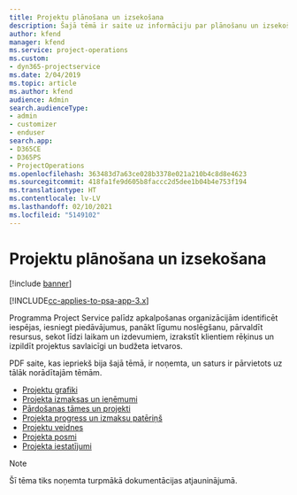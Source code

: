```yaml
---
title: Projektu plānošana un izsekošana
description: Šajā tēmā ir saite uz informāciju par plānošanu un izsekošanu programmatūrā Project Service Automation.
author: kfend
manager: kfend
ms.service: project-operations
ms.custom:
- dyn365-projectservice
ms.date: 2/04/2019
ms.topic: article
ms.author: kfend
audience: Admin
search.audienceType:
- admin
- customizer
- enduser
search.app:
- D365CE
- D365PS
- ProjectOperations
ms.openlocfilehash: 363483d7a63ce028b3378e021a210b4c8d8e4623
ms.sourcegitcommit: 418fa1fe9d605b8faccc2d5dee1b04b4e753f194
ms.translationtype: HT
ms.contentlocale: lv-LV
ms.lasthandoff: 02/10/2021
ms.locfileid: "5149102"
---
```

# <a name="project-planning-and-tracking"></a>Projektu plānošana un izsekošana

[!include [banner](../../includes/psa-now-project-operations.md)]

[!INCLUDE[cc-applies-to-psa-app-3.x](../../includes/cc-applies-to-psa-app-3x.md)]

Programma Project Service palīdz apkalpošanas organizācijām identificēt iespējas, iesniegt piedāvājumus, panākt līgumu noslēgšanu, pārvaldīt resursus, sekot līdzi laikam un izdevumiem, izrakstīt klientiem rēķinus un izpildīt projektus savlaicīgi un budžeta ietvaros. 

PDF saite, kas iepriekš bija šajā tēmā, ir noņemta, un saturs ir pārvietots uz tālāk norādītajām tēmām.

- [Projektu grafiki](../project-creating.md)
- [Projekta izmaksas un ieņēmumi](../project-estimating.md)
- [Pārdošanas tāmes un projekti](../project-leveraging.md)
- [Projekta progress un izmaksu patēriņš](../project-tracking.md)
- [Projektu veidnes](../project-templates.md)
- [Projekta posmi](../project-stages.md)
- [Projekta iestatījumi](../project-settings.md)

> [!NOTE]
> Šī tēma tiks noņemta turpmākā dokumentācijas atjauninājumā. 
